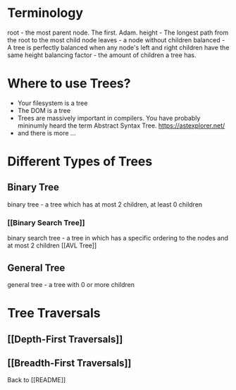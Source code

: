 # Terminology 
root - the most parent node. The first. Adam. 
height - The longest path from the root to the most child node 
leaves - a node without children 
balanced - A tree is perfectly balanced when any node's left and right children have the same height 
balancing factor - the amount of children a tree has. 
# Where to use Trees?
* Your filesystem is a tree 
* The DOM is a tree 
* Trees are massively important in compilers. You have probably mininumly heard the term Abstract Syntax Tree. https://astexplorer.net/
* and there is more ... 
# Different Types of Trees
## Binary Tree
binary tree - a tree which has at most 2 children, at least 0 children 
### [[Binary Search Tree]]
binary search tree - a tree in which has a specific ordering to the nodes and at most 2 children
	[[AVL Tree]]
## General Tree
general tree - a tree with 0 or more children 

# Tree Traversals
## [[Depth-First Traversals]]
## [[Breadth-First Traversals]]

Back to [[README]]


